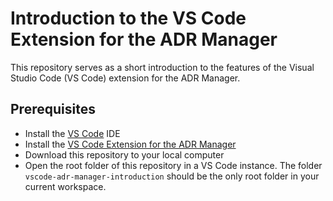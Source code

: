 # Introduction to the VS Code Extension for the ADR Manager

This repository serves as a short introduction to the features of the Visual Studio Code (VS Code) extension for the ADR Manager.

## Prerequisites

* Install the [VS Code](https://code.visualstudio.com) IDE
* Install the [VS Code Extension for the ADR Manager](https://marketplace.visualstudio.com/items?itemName=StevenChen.vscode-adr-manager)
* Download this repository to your local computer
* Open the root folder of this repository in a VS Code instance. The folder `vscode-adr-manager-introduction` should be the only root folder in your current workspace.

